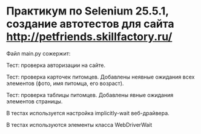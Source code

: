 # Практикум по Selenium 25.5.1, создание автотестов для сайта http://petfriends.skillfactory.ru/

Файл main.py сожержит:

Тест: проверка авторизации на сайте.

Тест: проверка карточек питомцев. Добавлены неявные ожидания всех элементов (фото, имя питомца, его возраст).

Тест: проверка таблицы питомцев. Добавлены явные ожидания элементов страницы.

В тестах используется настройка implicitly-wait веб-драйвера.

В тестах используются элементы класса WebDriverWait
